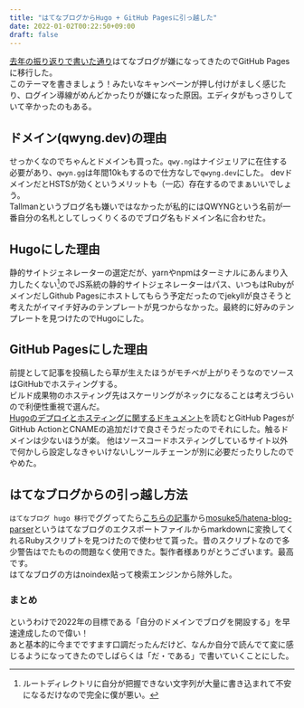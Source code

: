 ```yaml
---
title: "はてなブログからHugo + GitHub Pagesに引っ越した"
date: 2022-01-02T00:22:50+09:00
draft: false
---
```

[去年の振り返りで書いた通り](/posts/2021/12/30/191311)はてなブログが嫌になってきたのでGitHub Pagesに移行した。  
このテーマを書きましょう！みたいなキャンペーンが押し付けがましく感じたり、ログイン導線がめんどかったりが嫌になった原因。エディタがもっさりしていて辛かったのもある。

## ドメイン(qwyng.dev)の理由
せっかくなのでちゃんとドメインも買った。`qwy.ng`はナイジェリアに在住する必要があり、`qwyn.gg`は年間10kもするので仕方なしで`qwyng.dev`にした。
devドメインだとHSTSが効くというメリットも（一応）存在するのでまぁいいでしょう。  
Tallmanというブログ名も嫌いではなかったが私的にはQWYNGという名前が一番自分の名札としてしっくりくるのでブログ名もドメイン名に合わせた。

## Hugoにした理由
静的サイトジェネレーターの選定だが、yarnやnpmはターミナルにあんまり入力したくない[^1]のでJS系統の静的サイトジェネレーターはパス、いつもはRubyがメインだしGithub Pagesにホストしてもらう予定だったのでjekyllが良さそうと考えたがイマイチ好みのテンプレートが見つからなかった。最終的に好みのテンプレートを見つけたのでHugoにした。

## GitHub Pagesにした理由
前提として記事を投稿したら草が生えたほうがモチベが上がりそうなのでソースはGitHubでホスティングする。  
ビルド成果物のホスティング先はスケーリングがネックになることは考えづらいので利便性重視で選んだ。  
[Hugoのデプロイとホスティングに関するドキュメント](https://gohugo.io/hosting-and-deployment)を読むとGitHub PagesがGitHub ActionとCNAMEの追加だけで良さそうだったのでそれにした。触るドメインは少ないほうが楽。
他はソースコードホスティングしているサイト以外で何かしら設定しなきゃいけないしツールチェーンが別に必要だったりしたのでやめた。

## はてなブログからの引っ越し方法
`はてなブログ hugo 移行`でググってたら[こちらの記事](https://yusukebe.com/posts/2020/hatenablog-to-githubpages/)から[mosuke5/hatena-blog-parser](https://github.com/mosuke5/hatena-blog-parser)というはてなブログのエクスポートファイルからmarkdownに変換してくれるRubyスクリプトを見つけたので使わせて貰った。昔のスクリプトなので多少警告はでたものの問題なく使用できた。製作者様ありがとうございます。最高です。  
はてなブログの方はnoindex貼って検索エンジンから除外した。

### まとめ
というわけで2022年の目標である「自分のドメインでブログを開設する」を早速達成したので偉い！  
あと基本的に今までですます口調だったんだけど、なんか自分で読んでて変に感じるようになってきたのでしばらくは「だ・である」で書いていくことにした。  


[^1]: ルートディレクトリに自分が把握できない文字列が大量に書き込まれて不安になるだけなので完全に僕が悪い。
